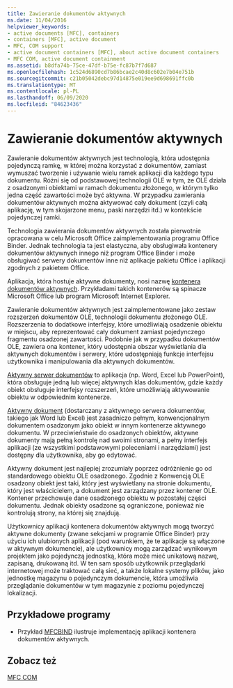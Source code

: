 ```yaml
---
title: Zawieranie dokumentów aktywnych
ms.date: 11/04/2016
helpviewer_keywords:
- active documents [MFC], containers
- containers [MFC], active document
- MFC, COM support
- active document containers [MFC], about active document containers
- MFC COM, active document containment
ms.assetid: b8dfa74b-75ce-47df-b75e-fc87b7f7d687
ms.openlocfilehash: 1c524d6890cd7b86bcae2c40d8c602e7b04e751b
ms.sourcegitcommit: c21b05042debc97d14875e019ee9d698691ffc0b
ms.translationtype: MT
ms.contentlocale: pl-PL
ms.lasthandoff: 06/09/2020
ms.locfileid: "84623436"
---
```

# <a name="active-document-containment"></a>Zawieranie dokumentów aktywnych

Zawieranie dokumentów aktywnych jest technologią, która udostępnia pojedynczą ramkę, w której można korzystać z dokumentów, zamiast wymuszać tworzenie i używanie wielu ramek aplikacji dla każdego typu dokumentu. Różni się od podstawowej technologii OLE w tym, że OLE działa z osadzonymi obiektami w ramach dokumentu złożonego, w którym tylko jedna część zawartości może być aktywna. W przypadku zawierania dokumentów aktywnych można aktywować cały dokument (czyli całą aplikację, w tym skojarzone menu, paski narzędzi itd.) w kontekście pojedynczej ramki.

Technologia zawierania dokumentów aktywnych została pierwotnie opracowana w celu Microsoft Office zaimplementowania programu Office Binder. Jednak technologia ta jest elastyczna, aby obsługiwała kontenery dokumentów aktywnych innego niż program Office Binder i może obsługiwać serwery dokumentów inne niż aplikacje pakietu Office i aplikacji zgodnych z pakietem Office.

Aplikacja, która hostuje aktywne dokumenty, nosi nazwę [kontenera dokumentów aktywnych](active-document-containers.md). Przykładami takich kontenerów są spinacze Microsoft Office lub program Microsoft Internet Explorer.

Zawieranie dokumentów aktywnych jest zaimplementowane jako zestaw rozszerzeń dokumentów OLE, technologii dokumentu złożonego OLE. Rozszerzenia to dodatkowe interfejsy, które umożliwiają osadzenie obiektu w miejscu, aby reprezentować cały dokument zamiast pojedynczego fragmentu osadzonej zawartości. Podobnie jak w przypadku dokumentów OLE, zawiera ona kontener, który udostępnia obszar wyświetlania dla aktywnych dokumentów i serwery, które udostępniają funkcje interfejsu użytkownika i manipulowania dla aktywnych dokumentów.

[Aktywny serwer dokumentów](active-document-servers.md) to aplikacja (np. Word, Excel lub PowerPoint), która obsługuje jedną lub więcej aktywnych klas dokumentów, gdzie każdy obiekt obsługuje interfejsy rozszerzeń, które umożliwiają aktywowanie obiektu w odpowiednim kontenerze.

[Aktywny dokument](active-documents.md) (dostarczany z aktywnego serwera dokumentów, takiego jak Word lub Excel) jest zasadniczo pełnym, konwencjonalnym dokumentem osadzonym jako obiekt w innym kontenerze aktywnego dokumentu. W przeciwieństwie do osadzonych obiektów, aktywne dokumenty mają pełną kontrolę nad swoimi stronami, a pełny interfejs aplikacji (ze wszystkimi podstawowymi poleceniami i narzędziami) jest dostępny dla użytkownika, aby go edytować.

Aktywny dokument jest najlepiej zrozumiały poprzez odróżnienie go od standardowego obiektu OLE osadzonego. Zgodnie z Konwencją OLE osadzony obiekt jest taki, który jest wyświetlany na stronie dokumentu, który jest właścicielem, a dokument jest zarządzany przez kontener OLE. Kontener przechowuje dane osadzonego obiektu w pozostałej części dokumentu. Jednak obiekty osadzone są ograniczone, ponieważ nie kontrolują strony, na której się znajdują.

Użytkownicy aplikacji kontenera dokumentów aktywnych mogą tworzyć aktywne dokumenty (zwane sekcjami w programie Office Binder) przy użyciu ich ulubionych aplikacji (pod warunkiem, że te aplikacje są włączone w aktywnym dokumencie), ale użytkownicy mogą zarządzać wynikowym projektem jako pojedynczą jednostką, która może mieć unikatową nazwę, zapisaną, drukowaną itd. W ten sam sposób użytkownik przeglądarki internetowej może traktować całą sieć, a także lokalne systemy plików, jako jednostkę magazynu o pojedynczym dokumencie, która umożliwia przeglądanie dokumentów w tym magazynie z poziomu pojedynczej lokalizacji.

## <a name="sample-programs"></a>Przykładowe programy

- Przykład [MFCBIND](../overview/visual-cpp-samples.md) ilustruje implementację aplikacji kontenera dokumentów aktywnych.

## <a name="see-also"></a>Zobacz też

[MFC COM](mfc-com.md)
